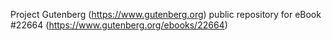 Project Gutenberg (https://www.gutenberg.org) public repository for eBook #22664 (https://www.gutenberg.org/ebooks/22664)
